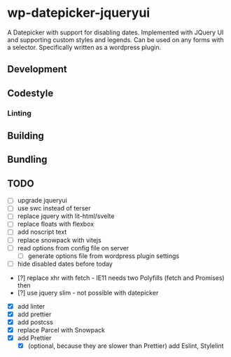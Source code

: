 # wp-datepicker-jqueryui

A Datepicker with support for disabling dates. Implemented with JQuery UI and supporting custom styles and legends. Can be used on any forms with a selector. Specifically written as a wordpress plugin.

## Development

## Codestyle

### Linting

## Building

## Bundling

## TODO

- [ ] upgrade jqueryui
- [ ] use swc instead of terser
- [ ] replace jquery with lit-html/svelte
- [ ] replace floats with flexbox
- [ ] add noscript text
- [ ] replace snowpack with vitejs
- [ ] read options from config file on server
  - [ ] generate options file from wordpress plugin settings
- [ ] hide disabled dates before today
- [?] replace xhr with fetch - IE11 needs two Polyfills (fetch and Promises) then
- [?] use jquery slim - not possible with datepicker
- [x] add linter
- [x] add prettier
- [x] add postcss
- [x] replace Parcel with Snowpack
- [x] add Prettier
  - [x] (optional, because they are slower than Prettier) add Eslint, Stylelint
